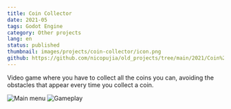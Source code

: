 ```yaml
---
title: Coin Collector
date: 2021-05
tags: Godot Engine
category: Other projects
lang: en
status: published
thumbnail: images/projects/coin-collector/icon.png
github: https://github.com/nicopujia/old_projects/tree/main/2021/Coin%20Collector
---
```


Video game where you have to collect all the coins you can, avoiding the obstacles that appear every time you collect a coin.

![Main menu]({static}/images/projects/coin-collector/main-menu.jpg)
![Gameplay]({static}/images/projects/coin-collector/gameplay.jpg)
